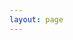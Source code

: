 ```yaml
---
layout: page
---
```

<script setup>
import {
  VPTeamPage,
  VPTeamPageTitle,
  VPTeamMembers,
  VPTeamPageSection
} from 'vitepress/theme'

const members = [
  {
    avatar: 'https://ruinique-alibaba-oss.oss-cn-chengdu.aliyuncs.com/shaoshuaizhang.jpg',
    name: 'Shaoshuai Zhang',
    title: 'Assistant Professor',
    links: [
      { icon: 'github', link: 'https://github.com/Orgline' },
      {
        icon: {
          svg: '<svg t="1748622139423" class="icon" viewBox="0 0 1024 1024" version="1.1" xmlns="http://www.w3.org/2000/svg" p-id="1561" width="200" height="200"><path d="M0.071215 0h1024v1024H0.071215z" fill="#FFFFFF" fill-opacity=".01" p-id="1562"></path><path d="M42.753396 371.2l448.465455-179.2 448.465454 179.2-448.465454 179.2z" fill="#E2F0FF" p-id="1563"></path><path d="M475.393396 152.389818a42.682182 42.682182 0 0 1 31.650909 0l446.696728 178.455273h28.625454v282.112H897.002124V434.129455l-118.504728 47.336727v249.576727a42.682182 42.682182 0 0 1-12.753454 30.394182c-15.173818 14.941091-41.565091 36.026182-77.498182 56.971636-60.322909 35.048727-126.603636 56.273455-197.026909 56.273455-70.469818 0-136.704-21.224727-197.026909-56.32-35.933091-20.898909-62.370909-41.984-77.544727-56.925091a42.682182 42.682182 0 0 1-12.334546-24.762182l-0.372364-5.632-0.046545-249.483636-176.965818-70.749091C-7.003695 397.312-8.772422 351.092364 21.575215 334.196364l5.352727-2.56z m217.739637 363.194182l-186.088728 74.472727a42.682182 42.682182 0 0 1-31.650909 0l-186.181818-74.472727v196.049455l2.280727 1.861818c9.914182 7.912727 20.992 15.872 33.140364 23.552l12.474182 7.586909c48.221091 28.020364 100.305455 44.683636 154.065454 44.683636 53.853091 0 105.937455-16.663273 154.158546-44.683636 12.8-7.447273 24.622545-15.313455 35.281454-23.226182l12.520728-9.774545v-196.049455z m-201.960728-277.643636L157.720669 371.153455l129.582546 51.758545h1.954909l-0.046546 0.744727 201.960727 80.756364 201.960728-80.756364v-0.698182h1.908363l129.582546-51.758545-333.451637-133.259636z" fill="#3F92FE" p-id="1564"></path></svg>'
        }, link: 'https://scholar.google.com/citations?user=Z3ox5UoAAAAJ&hl=en'
      }
    ]
  },
]

const phdstudent = [
 {
    avatar: 'https://ruinique-alibaba-oss.oss-cn-chengdu.aliyuncs.com/wanghansheng(1).jpg',
    name: 'Hansheng Wang',
    links: [
      
    ]
 },
 {
    avatar: 'https://ruinique-alibaba-oss.oss-cn-chengdu.aliyuncs.com/default.jpg',
    name: 'Lu Shi',
    links: [
      
    ]
 }
]

const master = [
 {
    avatar: 'https://ruinique-alibaba-oss.oss-cn-chengdu.aliyuncs.com/default.jpg',
    name: 'Gaoyuan Zou',
    links: [
      { icon: 'github', link: 'https://github.com/LCStayingdullCircuit' }
    ]
  },
  {
    avatar: 'https://ruinique-alibaba-oss.oss-cn-chengdu.aliyuncs.com/default.jpg',
    name: 'Dajun Huang',
    links: [
      { icon: 'github', link: 'https://github.com/dajunhuang' }
    ]
  },
  {
    avatar: 'https://ruinique-alibaba-oss.oss-cn-chengdu.aliyuncs.com/llavator.jpg',
    name: 'Lin Long',
    links: [
      
    ]
  },
  {
    avatar: 'https://ruinique-alibaba-oss.oss-cn-chengdu.aliyuncs.com/sunweiavator.jpg',
    name: 'Wei Sun',
    links: [
      { icon: 'github', link: 'https://github.com/veitsun' }
    ]
  },
  {
    avatar: 'https://ruinique-alibaba-oss.oss-cn-chengdu.aliyuncs.com/ywc.jpg',
    name: 'Wencong Yang',
    links: [
      { icon: 'github', link: 'https://github.com/cben484' }
    ]
  },
]

const graduate = [
  {
    avatar: 'https://ruinique-alibaba-oss.oss-cn-chengdu.aliyuncs.com/default.jpg',
    name: 'Yuhan Leng',
    title: 'Software Engineer',
    org: 'Moore Threads(摩尔线程)',
    links: [
      { icon: 'github', link: 'https://github.com/EmeraldLeng' }
    ]
  },
  {
    avatar: 'https://ruinique-alibaba-oss.oss-cn-chengdu.aliyuncs.com/wusiqi_white.jpg',
    name: 'Siqi Wu',
    title: 'AI Engineer',
    org: 'Shopee(虾皮)',
    links: [
      { icon: 'github', link: 'https://github.com/Dionysusfhs' }
    ]
  },
]

</script>

<VPTeamPage>
  <VPTeamPageTitle>
    <template #title>
      Our Team
    </template>
    <template #lead>
      We are a team to explore the limit of the computation. You can contact with us via szhang94@uestc.edu.cn
    </template>
  </VPTeamPageTitle>
  <VPTeamMembers
    :members="members"
  />
<!-- <VPTeamPageSection>
    <template #title>Our Team</template>
    <template #lead>We are a team to explore the limit of the computation. You can contact with us via szhang94@uestc.edu.cn.</template>
    <template #members>
      <VPTeamMembers :members="members" />
    </template>
</VPTeamPageSection> -->
<VPTeamPageSection>
    <template #title>PhD Student</template>
    <template #lead>They benefited greatly from their time here, and went on to have a bright future.</template>
    <template #members>
      <VPTeamMembers :members="phdstudent" />
    </template>
</VPTeamPageSection>
<VPTeamPageSection>
    <template #title>Master Student</template>
    <template #lead>They benefited greatly from their time here, and went on to have a bright future.</template>
    <template #members>
      <VPTeamMembers :members="master" />
    </template>
</VPTeamPageSection>
<VPTeamPageSection>
    <template #title>Alumni</template>
    <template #lead>They benefited greatly from their time here, and went on to have a bright future.</template>
    <template #members>
      <VPTeamMembers :members="graduate" />
    </template>
</VPTeamPageSection>
</VPTeamPage>

<!-- interface TeamMember {
  // 成员的头像图像
  avatar: string

  // 成员的名称
  name: string

  // 成员姓名下方的标题
  // 例如：Developer, Software Engineer, etc.
  title?: string

  // 成员所属的组织
  org?: string

  // 组织的 URL
  orgLink?: string

  // 成员的描述
  desc?: string

  // 社交媒体链接，例如 GitHub、Twitter 等，可以在此处传入 Social Links 对象
  // 参见: https://vitepress.dev/reference/default-theme-config.html#sociallinks
  links?: SocialLink[]

  // 成员 sponsor 页面的 URL
  sponsor?: string

  // sponsor 链接的文本，默认为 'Sponsor'
  actionText?: string
} -->